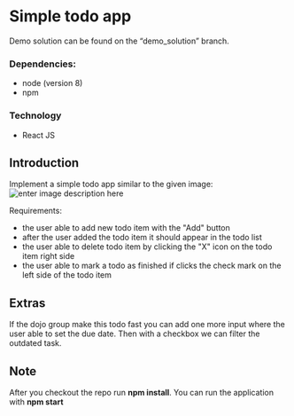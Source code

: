# Simple todo app
Demo solution can be found on the “demo_solution” branch.

### Dependencies:
- node (version 8)
- npm

### Technology
- React JS

## Introduction
Implement a simple todo app similar to the given image:
![enter image description here](https://scontent.fbud4-1.fna.fbcdn.net/v/t1.15752-9/101648416_712401326201999_6516595690280321024_n.png?_nc_cat=104&_nc_sid=b96e70&_nc_oc=AQnhOFRVaI7YXB_kV_4uiz-D7ilF-ItxlsMsIa1x4mvYolFBgWj1_EHgcibYZuRvzZc&_nc_ht=scontent.fbud4-1.fna&oh=c6b54cf0c10739b908255e9a5eca510b&oe=5EFEE7F6)

Requirements:
- the user able to add new todo item with the "Add" button
- after the user added the todo item it should appear in the todo list
- the user able to delete todo item by clicking the "X" icon on the todo item right side
- the user able to mark a todo as finished if clicks the check mark on the left side of the todo item

## Extras
If the dojo group make this todo fast you can add one more input where the user able to set the due date. Then with a checkbox we can filter the outdated task.

## Note
After you checkout the repo run **npm install**.
You can run the application with **npm start**